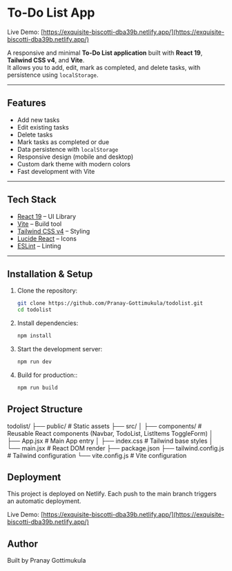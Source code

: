 # To-Do List App

Live Demo: [https://exquisite-biscotti-dba39b.netlify.app/](https://exquisite-biscotti-dba39b.netlify.app/)

A responsive and minimal **To-Do List application** built with **React 19**, **Tailwind CSS v4**, and **Vite**.  
It allows you to add, edit, mark as completed, and delete tasks, with persistence using `localStorage`.

---

## Features

- Add new tasks
- Edit existing tasks
- Delete tasks
- Mark tasks as completed or due
- Data persistence with `localStorage`
- Responsive design (mobile and desktop)
- Custom dark theme with modern colors
- Fast development with Vite

---

## Tech Stack

- [React 19](https://react.dev/) – UI Library  
- [Vite](https://vitejs.dev/) – Build tool  
- [Tailwind CSS v4](https://tailwindcss.com/) – Styling  
- [Lucide React](https://lucide.dev/) – Icons  
- [ESLint](https://eslint.org/) – Linting  

---

## Installation & Setup

1. Clone the repository:

   ```bash
   git clone https://github.com/Pranay-Gottimukula/todolist.git
   cd todolist
   ```

2. Install dependencies:

   ```bash
   npm install
   ```

3. Start the development server:

   ```bash
   npm run dev
   ```
4. Build for production::

   ```bash
   npm run build
   ```

## Project Structure

todolist/
    ├── public/            # Static assets
        ├── src/
            │   ├── components/    # Reusable React components (Navbar, TodoList, ListItems ToggleForm)
                │   ├── App.jsx        # Main App entry
                │   ├── index.css      # Tailwind base styles
                │   └── main.jsx       # React DOM render
                ├── package.json
                ├── tailwind.config.js # Tailwind configuration
                └── vite.config.js     # Vite configuration

## Deployment
This project is deployed on Netlify.
Each push to the main branch triggers an automatic deployment.

Live Demo: [https://exquisite-biscotti-dba39b.netlify.app/](https://exquisite-biscotti-dba39b.netlify.app/)

## Author
Built by Pranay Gottimukula